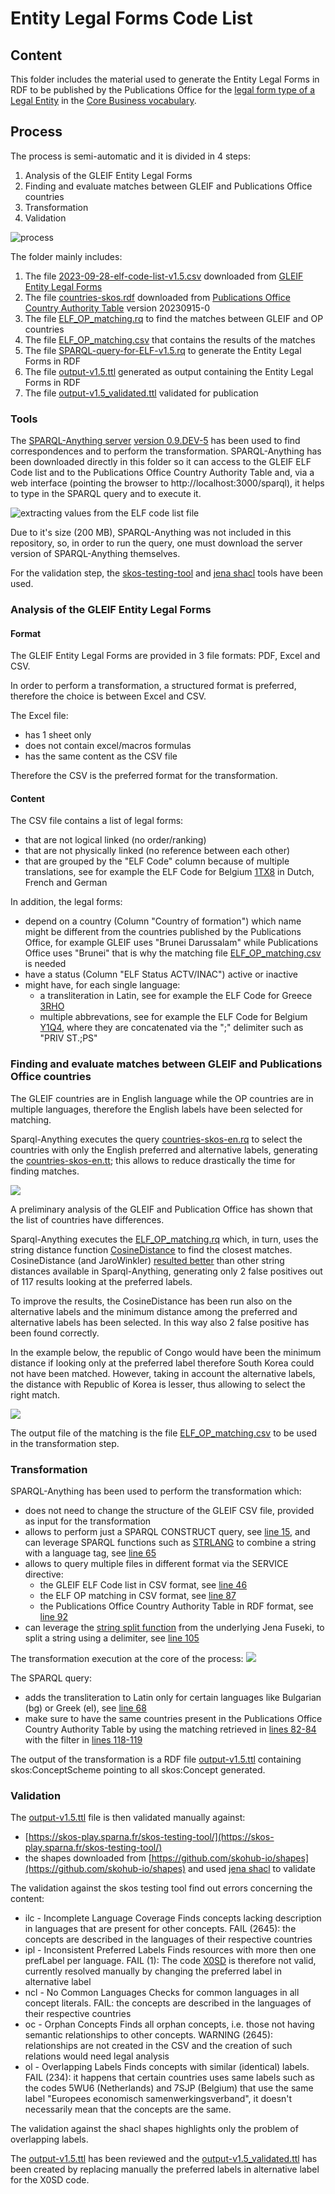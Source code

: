 # Entity Legal Forms Code List

## Content
This folder includes the material used to generate the Entity Legal Forms in RDF to be published by the Publications Office for the [legal form type of a Legal Entity](https://semiceu.github.io/Core-Business-Vocabulary/releases/2.1.0/#LegalEntity%3AlegalFormType) in the [Core Business vocabulary](https://semiceu.github.io/Core-Business-Vocabulary/releases/2.1.0/).

## Process

The process is semi-automatic and it is divided in 4 steps:
1. Analysis of the GLEIF Entity Legal Forms
2. Finding and evaluate matches between GLEIF and Publications Office countries
3. Transformation
4. Validation

![process](doc/process.jpg)   

The folder mainly includes:
1. The file [2023-09-28-elf-code-list-v1.5.csv](2023-09-28-elf-code-list-v1.5.csv) downloaded from [GLEIF Entity Legal Forms](https://www.gleif.org/en/about-lei/code-lists/iso-20275-entity-legal-forms-code-list)
2. The file [countries-skos.rdf](countries-skos.rdf) downloaded from [Publications Office Country Authority Table](https://op.europa.eu/en/web/eu-vocabularies/dataset/-/resource?uri=http://publications.europa.eu/resource/dataset/country) version 20230915-0
3. The file [ELF_OP_matching.rq](ELF_OP_matching.rq) to find the matches between GLEIF and OP countries 
4. The file [ELF_OP_matching.csv](ELF_OP_matching.csv) that contains the results of the matches
5. The file [SPARQL-query-for-ELF-v1.5.rq](SPARQL-query-for-ELF-v1.5.rq) to generate the Entity Legal Forms in RDF
6. The file [output-v1.5.ttl](output-v1.5.ttl) generated as output containing the Entity Legal Forms in RDF
7. The file [output-v1.5_validated.ttl](output-v1.5_validated.ttl) validated for publication

### Tools
The [SPARQL-Anything server](https://github.com/SPARQL-Anything/sparql.anything#using-the-server) [version 0.9.DEV-5](https://github.com/SPARQL-Anything/sparql.anything/releases/tag/v0.9-DEV.5) has been used to find correspondences and to perform the transformation.
SPARQL-Anything has been downloaded directly in this folder so it can access to the GLEIF ELF Code list and to the Publications Office Country Authority Table and, via a web interface (pointing the browser to http://localhost:3000/sparql), it helps to type in the SPARQL query and to execute it. 

![extracting values from the ELF code list file](doc/sparql-anything.jpg)

Due to it's size (200 MB), SPARQL-Anything was not included in this repository, so, in order to run the query, one must download the server version of SPARQL-Anything themselves.

For the validation step, the [skos-testing-tool](https://skos-play.sparna.fr/skos-testing-tool/) and  [jena shacl](https://jena.apache.org/documentation/shacl/index.html) tools have been used.

### Analysis of the GLEIF Entity Legal Forms

#### Format
The GLEIF Entity Legal Forms are provided in 3 file formats: PDF, Excel and CSV.

In order to perform a transformation, a structured format is preferred, therefore the choice is between Excel and CSV.

The Excel file:
* has 1 sheet only
* does not contain excel/macros formulas
* has the same content as the CSV file

Therefore the CSV is the preferred format for the transformation.

#### Content
The CSV file contains a list of legal forms:
* that are not logical linked (no order/ranking)
* that are not physically linked (no reference between each other)
* that are grouped by the "ELF Code" column because of multiple translations, see for example the ELF Code for Belgium [1TX8](https://github.com/SEMICeu/Taxonomy/blob/master/Entity_Legal_Form/2023-09-28-elf-code-list-v1.5.csv#L115-L117) in Dutch, French and German

In addition, the legal forms:
* depend on a country (Column "Country of formation") which name might be different from the countries published by the Publications Office, for example GLEIF uses "Brunei Darussalam" while Publications Office uses "Brunei" that is why the matching file [ELF_OP_matching.csv](ELF_OP_matching.csv) is needed
* have a status (Column "ELF Status ACTV/INAC") active or inactive
* might have, for each single language:
  *  a transliteration in Latin, see for example the ELF Code for Greece [3RHO](https://github.com/SEMICeu/Taxonomy/blob/master/Entity_Legal_Form/2023-09-28-elf-code-list-v1.5.csv#L1413) 
  *  multiple abbrevations, see for example the ELF Code for Belgium [Y1Q4](https://github.com/SEMICeu/Taxonomy/blob/master/Entity_Legal_Form/2023-09-28-elf-code-list-v1.5.csv#L250), where they are concatenated via the ";" delimiter such as "PRIV ST.;PS"
 
### Finding and evaluate matches between GLEIF and Publications Office countries

The GLEIF countries are in English language while the OP countries are in multiple languages, therefore the English labels have been selected for matching.

Sparql-Anything executes the query [countries-skos-en.rq](countries-skos-en.rq) to select the countries with only the English preferred and alternative labels, generating the [countries-skos-en.tt](countries-skos-en.ttl); this allows to reduce drastically the time for finding matches. 

![](doc/find_correspondences.jpg)

A preliminary analysis of the GLEIF and Publication Office has shown that the list of countries have differences.

Sparql-Anything executes the [ELF_OP_matching.rq](ELF_OP_matching.rq) which, in turn, uses the string distance function [CosineDistance](https://github.com/SPARQL-Anything/sparql.anything/blob/v0.9-DEV/FUNCTIONS_AND_MAGIC_PROPERTIES.md#fxcosinedistance) to find the closest matches.
CosineDistance (and JaroWinkler) [resulted better](string_distance_comparison.csv) than other string distances available in Sparql-Anything, generating only 2 false positives out of 117 results looking at the preferred labels.

To improve the results, the CosineDistance has been run also on the alternative labels and the minimum distance among the preferred and alternative labels has been selected. In this way also 2 false positive has been found correctly.

In the example below, the republic of Congo would have been the minimum distance if looking only at the preferred label therefore South Korea could not have been matched.
However, taking in account the alternative labels, the distance with Republic of Korea is lesser, thus allowing to select the right match.

![](doc/matching.jpg)

The output file of the matching is the file [ELF_OP_matching.csv](ELF_OP_matching.csv) to be used in the transformation step.

### Transformation

SPARQL-Anything has been used to perform the transformation which:
* does not need to change the structure of the GLEIF CSV file, provided as input for the transformation
* allows to perform just a SPARQL CONSTRUCT query, see [line 15](https://github.com/SEMICeu/Taxonomy/blob/master/Entity_Legal_Form/SPARQL-query-for-ELF-v1.5.rq#L15), and can leverage SPARQL functions such as [STRLANG](https://www.w3.org/TR/sparql11-query/#func-strlang) to combine a string with a language tag, see [line 65](https://github.com/SEMICeu/Taxonomy/blob/master/Entity_Legal_Form/SPARQL-query-for-ELF-v1.5.rq#L65)
* allows to query multiple files in different format via the SERVICE directive:
  * the GLEIF ELF Code list in CSV format, see [line 46](https://github.com/SEMICeu/Taxonomy/blob/master/Entity_Legal_Form/SPARQL-query-for-ELF-v1.5.rq#L46)
  * the ELF OP matching in CSV format, see [line 87](https://github.com/SEMICeu/Taxonomy/blob/master/Entity_Legal_Form/SPARQL-query-for-ELF-v1.5.rq#L87)
  * the Publications Office Country Authority Table in RDF format, see [line 92](https://github.com/SEMICeu/Taxonomy/blob/master/Entity_Legal_Form/SPARQL-query-for-ELF-v1.5.rq#L92) 
* can leverage the [string split function](https://jena.apache.org/documentation/query/library-propfunc.html) from the underlying Jena Fuseki, to split a string using a delimiter, see [line 105]( https://github.com/SEMICeu/Taxonomy/blob/master/Entity_Legal_Form/SPARQL-query-for-ELF-v1.5.rq#L105)

The transformation execution at the core of the process:
![](doc/transformation.jpg)

The SPARQL query:
* adds the transliteration to Latin only for certain languages like Bulgarian (bg) or Greek (el), see [line 68](https://github.com/SEMICeu/Taxonomy/blob/master/Entity_Legal_Form/SPARQL-query-for-ELF-v1.5.rq#L68)
* make sure to have the same countries present in the Publications Office Country Authority Table by using the matching retrieved in [lines 82-84](https://github.com/SEMICeu/Taxonomy/blob/master/Entity_Legal_Form/SPARQL-query-for-ELF-v1.5.rq#L82-L84) with the filter in [lines 118-119](https://github.com/SEMICeu/Taxonomy/blob/master/Entity_Legal_Form/SPARQL-query-for-ELF-v1.5.rq#L118-L119)

The output of the transformation is a RDF file [output-v1.5.ttl](output-v1.5.ttl) containing skos:ConceptScheme pointing to all skos:Concept generated.

### Validation
  
The [output-v1.5.ttl](output-v1.5.ttl) file is then validated manually against:

* [https://skos-play.sparna.fr/skos-testing-tool/](https://skos-play.sparna.fr/skos-testing-tool/)
* the shapes downloaded from [https://github.com/skohub-io/shapes](https://github.com/skohub-io/shapes) and used [jena shacl](https://jena.apache.org/documentation/shacl/index.html) to validate

The validation against the skos testing tool find out errors concerning the content:
* ilc - Incomplete Language Coverage	Finds concepts lacking description in languages that are present for other concepts.	FAIL (2645): the concepts are described in the languages of their respective countries
* ipl - Inconsistent Preferred Labels	Finds resources with more then one prefLabel per language.	FAIL (1): The code [X0SD](2023-09-28-elf-code-list-v1.5.csv#L338-L339) is therefore not valid, currently resolved manually by changing the preferred label in alternative label
* ncl - No Common Languages	Checks for common languages in all concept literals.	FAIL: the concepts are described in the languages of their respective countries
* oc - Orphan Concepts	Finds all orphan concepts, i.e. those not having semantic relationships to other concepts.	WARNING (2645): relationships are not created in the CSV and the creation of such relations would need legal analysis
* ol - Overlapping Labels	Finds concepts with similar (identical) labels.	FAIL (234): it happens that certain countries uses same labels such as the codes 5WU6 (Netherlands) and 7SJP (Belgium) that use the same label "Europees economisch samenwerkingsverband", it doesn't necessarily mean that the concepts are the same.

The validation against the shacl shapes highlights only the problem of overlapping labels.

The [output-v1.5.ttl](output-v1.5.ttl) has been reviewed and the [output-v1.5_validated.ttl](output-v1.5_validated.ttl) has been created by replacing manually the preferred labels in alternative label for the X0SD code.

